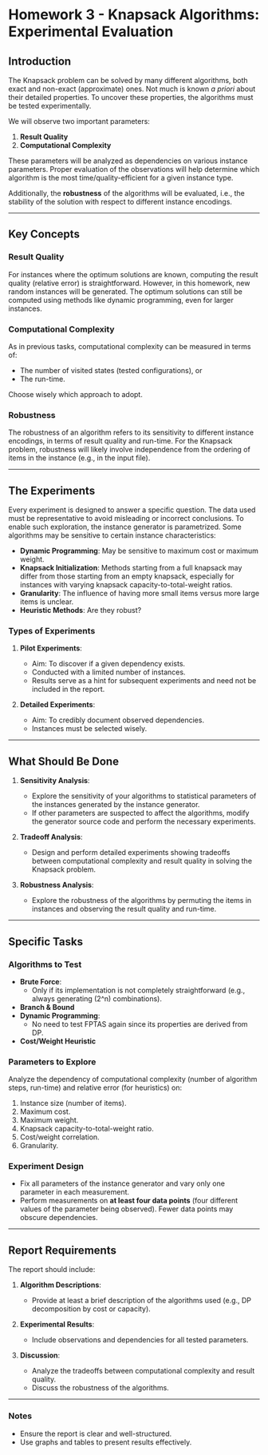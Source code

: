 # Homework 3 - Knapsack Algorithms: Experimental Evaluation

## Introduction

The Knapsack problem can be solved by many different algorithms, both exact and non-exact (approximate) ones. Not much is known *a priori* about their detailed properties. To uncover these properties, the algorithms must be tested experimentally.

We will observe two important parameters:

1. **Result Quality**  
2. **Computational Complexity**

These parameters will be analyzed as dependencies on various instance parameters. Proper evaluation of the observations will help determine which algorithm is the most time/quality-efficient for a given instance type.

Additionally, the **robustness** of the algorithms will be evaluated, i.e., the stability of the solution with respect to different instance encodings.

---

## Key Concepts

### Result Quality
For instances where the optimum solutions are known, computing the result quality (relative error) is straightforward. However, in this homework, new random instances will be generated. The optimum solutions can still be computed using methods like dynamic programming, even for larger instances.

### Computational Complexity
As in previous tasks, computational complexity can be measured in terms of:
- The number of visited states (tested configurations), or
- The run-time.  

Choose wisely which approach to adopt.

### Robustness
The robustness of an algorithm refers to its sensitivity to different instance encodings, in terms of result quality and run-time. For the Knapsack problem, robustness will likely involve independence from the ordering of items in the instance (e.g., in the input file).

---

## The Experiments

Every experiment is designed to answer a specific question. The data used must be representative to avoid misleading or incorrect conclusions. To enable such exploration, the instance generator is parametrized. Some algorithms may be sensitive to certain instance characteristics:

- **Dynamic Programming**: May be sensitive to maximum cost or maximum weight.
- **Knapsack Initialization**: Methods starting from a full knapsack may differ from those starting from an empty knapsack, especially for instances with varying knapsack capacity-to-total-weight ratios.
- **Granularity**: The influence of having more small items versus more large items is unclear.
- **Heuristic Methods**: Are they robust?

### Types of Experiments
1. **Pilot Experiments**:
   - Aim: To discover if a given dependency exists.
   - Conducted with a limited number of instances.
   - Results serve as a hint for subsequent experiments and need not be included in the report.

2. **Detailed Experiments**:
   - Aim: To credibly document observed dependencies.
   - Instances must be selected wisely.

---

## What Should Be Done

1. **Sensitivity Analysis**:
   - Explore the sensitivity of your algorithms to statistical parameters of the instances generated by the instance generator.
   - If other parameters are suspected to affect the algorithms, modify the generator source code and perform the necessary experiments.

2. **Tradeoff Analysis**:
   - Design and perform detailed experiments showing tradeoffs between computational complexity and result quality in solving the Knapsack problem.

3. **Robustness Analysis**:
   - Explore the robustness of the algorithms by permuting the items in instances and observing the result quality and run-time.

---

## Specific Tasks

### Algorithms to Test
- **Brute Force**:
  - Only if its implementation is not completely straightforward (e.g., always generating \(2^n\) combinations).
- **Branch & Bound**  
- **Dynamic Programming**:
  - No need to test FPTAS again since its properties are derived from DP.
- **Cost/Weight Heuristic**

### Parameters to Explore
Analyze the dependency of computational complexity (number of algorithm steps, run-time) and relative error (for heuristics) on:

1. Instance size (number of items).  
2. Maximum cost.  
3. Maximum weight.  
4. Knapsack capacity-to-total-weight ratio.  
5. Cost/weight correlation.  
6. Granularity.

### Experiment Design
- Fix all parameters of the instance generator and vary only one parameter in each measurement.
- Perform measurements on **at least four data points** (four different values of the parameter being observed). Fewer data points may obscure dependencies.

---

## Report Requirements

The report should include:

1. **Algorithm Descriptions**:
   - Provide at least a brief description of the algorithms used (e.g., DP decomposition by cost or capacity).

2. **Experimental Results**:
   - Include observations and dependencies for all tested parameters.

3. **Discussion**:
   - Analyze the tradeoffs between computational complexity and result quality.
   - Discuss the robustness of the algorithms.

---

### Notes
- Ensure the report is clear and well-structured.
- Use graphs and tables to present results effectively.